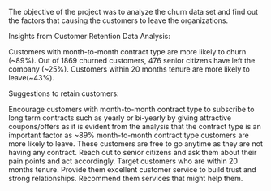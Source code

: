 The objective of the project was to analyze the churn data set and find out the factors that causing the customers to leave the organizations.

Insights from Customer Retention Data Analysis:

Customers with month-to-month contract type are more likely to churn (~89%).
Out of 1869 churned customers, 476 senior citizens have left the company (~25%).
Customers within 20 months tenure are more likely to leave(~43%).

Suggestions to retain customers:

Encourage customers with month-to-month contract type to subscribe to long term contracts such as yearly or bi-yearly by giving attractive coupons/offers
as it is evident from the analysis that the contract type is an important factor as ~89% month-to-month contract type customers are more likely to leave.
These customers are free to go anytime as they are not having any contract.
Reach out to senior citizens and ask them about their pain points and act accordingly.
Target customers who are within 20 months tenure. Provide them excellent customer service to build trust and strong relationships. Recommend them services that might help them.


